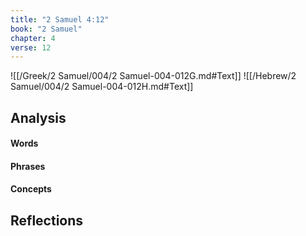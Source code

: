 ```yaml
---
title: "2 Samuel 4:12"
book: "2 Samuel"
chapter: 4
verse: 12
---
```

![[/Greek/2 Samuel/004/2 Samuel-004-012G.md#Text]]
![[/Hebrew/2 Samuel/004/2 Samuel-004-012H.md#Text]]

## Analysis

#### Words

#### Phrases

#### Concepts

## Reflections
